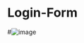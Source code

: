 # Login-Form
#![image](https://github.com/user-attachments/assets/bf3915db-72a3-48c4-92f4-2677c6b60f0b)
